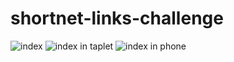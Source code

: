 # shortnet-links-challenge
![index](https://user-images.githubusercontent.com/64332249/117585003-d07b3900-b118-11eb-9b92-8b9d5d87934a.png)
![index in taplet](https://user-images.githubusercontent.com/64332249/117585006-d53fed00-b118-11eb-850c-a8845d85c5b8.png)
![index in phone](https://user-images.githubusercontent.com/64332249/117585008-d7a24700-b118-11eb-9b77-a1ea8d3de38e.png)
